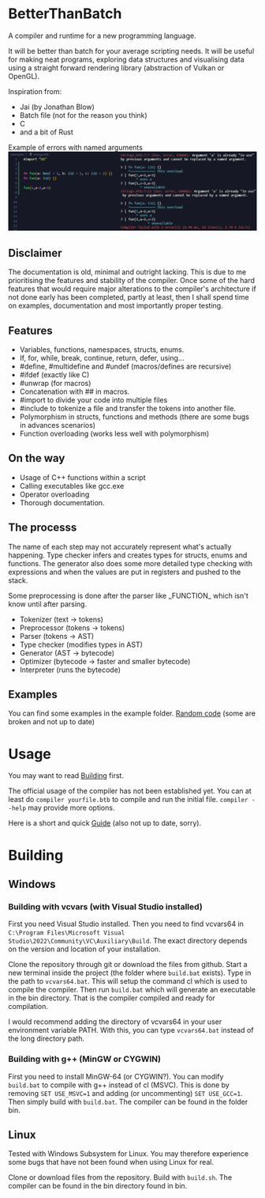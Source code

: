 # BetterThanBatch
A compiler and runtime for a new programming language.

It will be better than batch for your average scripting needs.
It will be useful for making neat programs, exploring data structures
and visualising data using a straight forward rendering
library (abstraction of Vulkan or OpenGL).

Inspiration from:
- Jai (by Jonathan Blow)
- Batch file (not for the reason you think)
- C
- and a bit of Rust

Example of errors with named arguments
![](docs/img/err-named-arg.png)

## Disclaimer
The documentation is old, minimal and outright lacking.
This is due to me prioritising the features and stability
of the compiler. Once some of the hard features that would
require major alterations to the compiler's architecture if
not done early has been completed, partly at least, then
I shall spend time on examples, documentation and most
importantly proper testing.

## Features
- Variables, functions, namespaces, structs, enums.
- If, for, while, break, continue, return, defer, using...
- #define, #multidefine and #undef (macros/defines are recursive)
- #ifdef (exactly like C)
- #unwrap (for macros)
- Concatenation with ## in macros.
- #import to divide your code into multiple files
- #include to tokenize a file and transfer the tokens into another file.
- Polymorphism in structs, functions and methods (there are some bugs in advances scenarios)
- Function overloading (works less well with polymorphism)

## On the way
- Usage of C++ functions within a script
- Calling executables like gcc.exe
- Operator overloading
- Thorough documentation.

## The processs
The name of each step may not accurately represent what's
actually happening. Type checker infers and creates types for
structs, enums and functions. The generator also does some
more detailed type checking with expressions and when the
values are put in registers and pushed to the stack.

Some preprocessing is done after the parser like
\_FUNCTION\_ which isn't know until after parsing.

- Tokenizer     (text -> tokens)
- Preprocessor  (tokens -> tokens)
- Parser        (tokens -> AST)
- Type checker  (modifies types in AST)
- Generator     (AST -> bytecode)
- Optimizer     (bytecode -> faster and smaller bytecode)
- Interpreter   (runs the bytecode)

## Examples
You can find some examples in the example folder.
[Random code](examples/ast.btb) (some are broken and not up to date)

# Usage
You may want to read [Building](#building) first.

The official usage of the compiler has not been established yet.
You can at least do `compiler yourfile.btb` to compile and run the initial file.
`compiler --help` may provide more options.

Here is a short and quick [Guide](docs/guide.md) (also not up to date, sorry).

# Building
## Windows
### Building with vcvars (with Visual Studio installed)
First you need Visual Studio installed. Then you need to find vcvars64 in
`C:\Program Files\Microsoft Visual Studio\2022\Community\VC\Auxiliary\Build`.
The exact directory depends on the version and location of your installation.

Clone the repository through git or download the files from github.
Start a new terminal inside the project (the folder where `build.bat` exists).
Type in the path to `vcvars64.bat`. This will setup the command cl which is
used to compile the compiler.
Then run `build.bat` which will generate an executable in the bin directory.
That is the compiler compiled and ready for compilation.

I would recommend adding the directory of vcvars64 in your user environment variable PATH.
With this, you can type `vcvars64.bat` instead of the long directory path.

### Building with g++ (MinGW or CYGWIN)
First you need to install MinGW-64 (or CYGWIN?).
You can modify `build.bat` to compile with g++ instead of cl (MSVC).
This is done by removing `SET USE_MSVC=1` and adding (or uncommenting) `SET USE_GCC=1`.
Then simply build with `build.bat`. The compiler can be found in the folder bin.

## Linux
Tested with Windows Subsystem for Linux. You may therefore experience
some bugs that have not been found when using Linux for real.

Clone or download files from the repository.
Build with `build.sh`. The compiler can be found in the bin directory found in bin.
